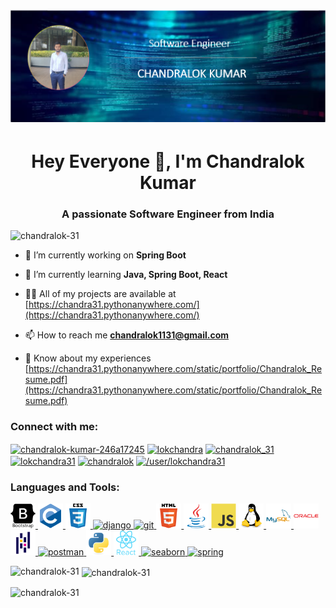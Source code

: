 <h1 align="center">
 <img src="https://raw.githubusercontent.com/chandralok-31/chandralok-31/main/pic.png" alt="pic"/>
</h1>

<h1 align="center">Hey Everyone 👋, I'm Chandralok Kumar</h1>
<h3 align="center">A passionate Software Engineer from India</h3>

<p align="left"> <img src="https://komarev.com/ghpvc/?username=chandralok-31&label=Profile%20views&color=0e75b6&style=flat" alt="chandralok-31" /> </p>

- 🔭 I’m currently working on **Spring Boot**

- 🌱 I’m currently learning **Java, Spring Boot, React**

- 👨‍💻 All of my projects are available at [https://chandra31.pythonanywhere.com/](https://chandra31.pythonanywhere.com/)

- 📫 How to reach me **chandralok1131@gmail.com**

- 📄 Know about my experiences [https://chandra31.pythonanywhere.com/static/portfolio/Chandralok_Resume.pdf](https://chandra31.pythonanywhere.com/static/portfolio/Chandralok_Resume.pdf)

<h3 align="left">Connect with me:</h3>
<p align="left">
<a href="https://linkedin.com/in/chandralok-kumar-246a17245" target="blank"><img align="center" src="https://raw.githubusercontent.com/rahuldkjain/github-profile-readme-generator/master/src/images/icons/Social/linked-in-alt.svg" alt="chandralok-kumar-246a17245" height="30" width="40" /></a>
<a href="https://kaggle.com/lokchandra" target="blank"><img align="center" src="https://raw.githubusercontent.com/rahuldkjain/github-profile-readme-generator/master/src/images/icons/Social/kaggle.svg" alt="lokchandra" height="30" width="40" /></a>
<a href="https://instagram.com/chandralok_31" target="blank"><img align="center" src="https://raw.githubusercontent.com/rahuldkjain/github-profile-readme-generator/master/src/images/icons/Social/instagram.svg" alt="chandralok_31" height="30" width="40" /></a>
<a href="https://www.hackerrank.com/lokchandra31" target="blank"><img align="center" src="https://raw.githubusercontent.com/rahuldkjain/github-profile-readme-generator/master/src/images/icons/Social/hackerrank.svg" alt="lokchandra31" height="30" width="40" /></a>
<a href="https://www.leetcode.com/chandralok" target="blank"><img align="center" src="https://raw.githubusercontent.com/rahuldkjain/github-profile-readme-generator/master/src/images/icons/Social/leet-code.svg" alt="chandralok" height="30" width="40" /></a>
<a href="https://auth.geeksforgeeks.org/user//user/lokchandra31" target="blank"><img align="center" src="https://raw.githubusercontent.com/rahuldkjain/github-profile-readme-generator/master/src/images/icons/Social/geeks-for-geeks.svg" alt="/user/lokchandra31" height="30" width="40" /></a>
</p>

<h3 align="left">Languages and Tools:</h3>
<p align="left"> <a href="https://getbootstrap.com" target="_blank" rel="noreferrer"> <img src="https://raw.githubusercontent.com/devicons/devicon/master/icons/bootstrap/bootstrap-plain-wordmark.svg" alt="bootstrap" width="40" height="40"/> </a> <a href="https://www.cprogramming.com/" target="_blank" rel="noreferrer"> <img src="https://raw.githubusercontent.com/devicons/devicon/master/icons/c/c-original.svg" alt="c" width="40" height="40"/> </a> <a href="https://www.w3schools.com/css/" target="_blank" rel="noreferrer"> <img src="https://raw.githubusercontent.com/devicons/devicon/master/icons/css3/css3-original-wordmark.svg" alt="css3" width="40" height="40"/> </a> <a href="https://www.djangoproject.com/" target="_blank" rel="noreferrer"> <img src="https://cdn.worldvectorlogo.com/logos/django.svg" alt="django" width="40" height="40"/> </a> <a href="https://git-scm.com/" target="_blank" rel="noreferrer"> <img src="https://www.vectorlogo.zone/logos/git-scm/git-scm-icon.svg" alt="git" width="40" height="40"/> </a> <a href="https://www.w3.org/html/" target="_blank" rel="noreferrer"> <img src="https://raw.githubusercontent.com/devicons/devicon/master/icons/html5/html5-original-wordmark.svg" alt="html5" width="40" height="40"/> </a> <a href="https://www.java.com" target="_blank" rel="noreferrer"> <img src="https://raw.githubusercontent.com/devicons/devicon/master/icons/java/java-original.svg" alt="java" width="40" height="40"/> </a> <a href="https://developer.mozilla.org/en-US/docs/Web/JavaScript" target="_blank" rel="noreferrer"> <img src="https://raw.githubusercontent.com/devicons/devicon/master/icons/javascript/javascript-original.svg" alt="javascript" width="40" height="40"/> </a> <a href="https://www.linux.org/" target="_blank" rel="noreferrer"> <img src="https://raw.githubusercontent.com/devicons/devicon/master/icons/linux/linux-original.svg" alt="linux" width="40" height="40"/> </a> <a href="https://www.mysql.com/" target="_blank" rel="noreferrer"> <img src="https://raw.githubusercontent.com/devicons/devicon/master/icons/mysql/mysql-original-wordmark.svg" alt="mysql" width="40" height="40"/> </a> <a href="https://www.oracle.com/" target="_blank" rel="noreferrer"> <img src="https://raw.githubusercontent.com/devicons/devicon/master/icons/oracle/oracle-original.svg" alt="oracle" width="40" height="40"/> </a> <a href="https://pandas.pydata.org/" target="_blank" rel="noreferrer"> <img src="https://raw.githubusercontent.com/devicons/devicon/2ae2a900d2f041da66e950e4d48052658d850630/icons/pandas/pandas-original.svg" alt="pandas" width="40" height="40"/> </a> <a href="https://postman.com" target="_blank" rel="noreferrer"> <img src="https://www.vectorlogo.zone/logos/getpostman/getpostman-icon.svg" alt="postman" width="40" height="40"/> </a> <a href="https://www.python.org" target="_blank" rel="noreferrer"> <img src="https://raw.githubusercontent.com/devicons/devicon/master/icons/python/python-original.svg" alt="python" width="40" height="40"/> </a> <a href="https://reactjs.org/" target="_blank" rel="noreferrer"> <img src="https://raw.githubusercontent.com/devicons/devicon/master/icons/react/react-original-wordmark.svg" alt="react" width="40" height="40"/> </a> <a href="https://seaborn.pydata.org/" target="_blank" rel="noreferrer"> <img src="https://seaborn.pydata.org/_images/logo-mark-lightbg.svg" alt="seaborn" width="40" height="40"/> </a> <a href="https://spring.io/" target="_blank" rel="noreferrer"> <img src="https://www.vectorlogo.zone/logos/springio/springio-icon.svg" alt="spring" width="40" height="40"/> </a> </p>

<p><img align="left" src="https://github-readme-stats.vercel.app/api/top-langs?username=chandralok-31&show_icons=true&locale=en&layout=compact" alt="chandralok-31" /></p>

<p>&nbsp;<img align="center" src="https://github-readme-stats.vercel.app/api?username=chandralok-31&show_icons=true&locale=en" alt="chandralok-31" /></p>

<p><img align="center" src="https://github-readme-streak-stats.herokuapp.com/?user=chandralok-31&" alt="chandralok-31" /></p>






















